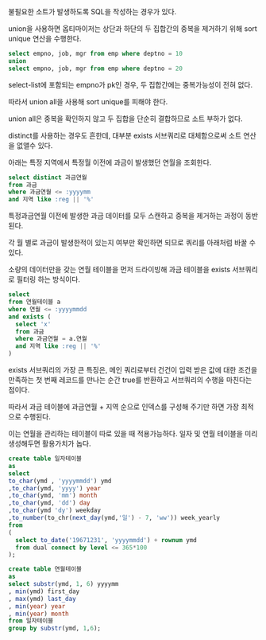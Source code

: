 불필요한 소트가 발생하도록 SQL을 작성하는 경우가 있다.

union을 사용하면 옵티마이저는 상단과 하단의 두 집합간의 중복을 제거하기 위해 sort unique 연산을 수행한다.

```sql
select empno, job, mgr from emp where deptno = 10
union
select empno, job, mgr from emp where deptno = 20
```

select-list에 포함되는 empno가 pk인 경우, 두 집합간에는 중복가능성이 전혀 없다.

따라서 union all을 사용해 sort unique를 피해야 한다.

union all은 중복을 확인하지 않고 두 집합을 단순히 결합하므로 소트 부하가 없다.

distinct를 사용하는 경우도 흔한데, 대부분 exists 서브쿼리로 대체함으로써 소트 연산을 없앨수 있다.

아래는 특정 지역에서 특정월 이전에 과금이 발생했던 연월을 조회한다.

```sql
select distinct 과금연월
from 과금
where 과금연월 <= :yyyymm
and 지역 like :reg || '%'
```

특정과금연월 이전에 발생한 과금 데이터를 모두 스캔하고 중복을 제거하는 과정이 동반된다.

각 월 별로 과금이 발생한적이 있는지 여부만 확인하면 되므로 쿼리를 아래처럼 바꿀 수 있다.

소량의 데이터만을 갖는 연월 테이블을 먼저 드라이빙해 과금 테이블을 exists 서브쿼리로 필터링 하는 방식이다.

```sql
select
from 연월테이블 a
where 연월 <= :yyyymmdd
and exists (
  select 'x'
  from 과금
  where 과금연월 = a.연월
  and 지역 like :reg || '%'
)
```

exists 서브쿼리의 가장 큰 특징은, 메인 쿼리로부터 건건이 입력 받은 값에 대한 조건을 만족하는 첫 번째 레코드를 만나는 순간 true를 반환하고 서브쿼리의 수행을 마친다는 점이다.

따라서 과금 테이블에 과금연월 + 지역 순으로 인덱스를 구성해 주기만 하면 가장 최적으로 수행된다.

이는 연월을 관리하는 테이블이 따로 있을 때 적용가능하다. 일자 및 연월 테이블을 미리생성해두면 활용가치가 놉다.

```sql
create table 일자테이블
as
select
to_char(ymd , 'yyyymmdd') ymd
,to_char(ymd, 'yyyy') year
,to_char(ymd, 'mm') month
,to_char(ymd, 'dd') day
,to_char(ymd 'dy') weekday
,to_number(to_chr(next_day(ymd,'일') - 7, 'ww')) week_yearly
from
(
  select to_date('19671231', 'yyyymmdd') + rownum ymd
  from dual connect by level <= 365*100
);

create table 연월테이블
as
select substr(ymd, 1, 6) yyyymm
, min(ymd) first_day
, max(ymd) last_day
, min(year) year
, min(year) month
from 일자테이블
group by substr(ymd, 1,6);
```
